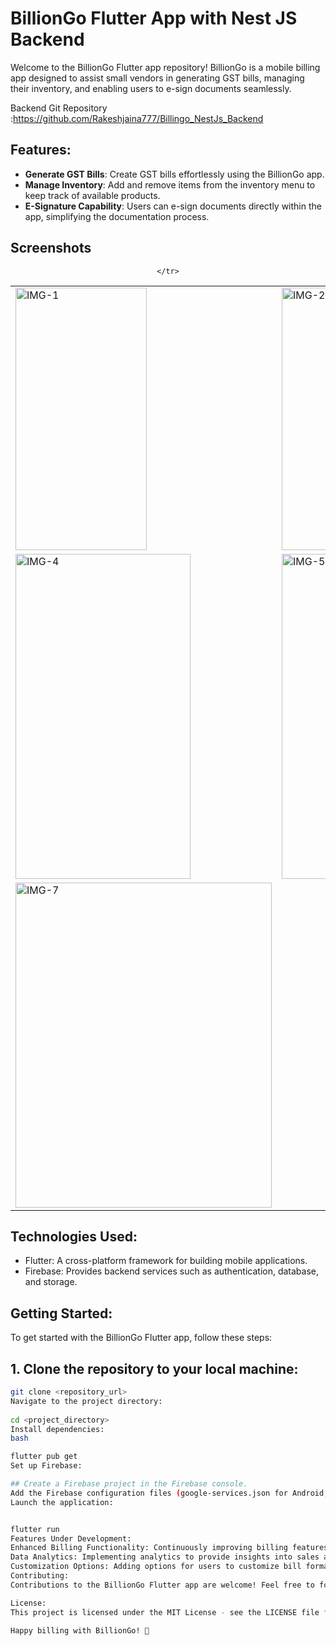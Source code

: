 
# BillionGo Flutter App with Nest JS Backend

Welcome to the BillionGo Flutter app repository! BillionGo is a mobile billing app designed to assist small vendors in generating GST bills, managing their inventory, and enabling users to e-sign documents seamlessly.

Backend Git Repository :https://github.com/Rakeshjaina777/Billingo_NestJs_Backend

## Features:

- **Generate GST Bills**: Create GST bills effortlessly using the BillionGo app.
- **Manage Inventory**: Add and remove items from the inventory menu to keep track of available products.
- **E-Signature Capability**: Users can e-sign documents directly within the app, simplifying the documentation process.

## Screenshots

<div align="center">
  <table>
    <tr>
      <td><img src="https://github.com/user-attachments/assets/3bbf1e70-8541-495b-99d2-8ab93c026971" width="210px" height="420px" alt="IMG-1"/></td>
      <td><img src="https://github.com/user-attachments/assets/f71b2d9f-6f15-4821-88d3-29db8a4706dd" width="210px" height="420px" alt="IMG-2"/></td>
      <td><img src="https://github.com/user-attachments/assets/51e84b8e-5484-47df-af46-454f4761a94f" width="210px" height="420px" alt="IMG-3"/></td>
    </tr>
    <tr>
      <td><img src="https://github.com/user-attachments/assets/b12ac578-b074-443a-9569-abbc26e74151" width="280px" height="520px" alt="IMG-4"/></td>
      <td><img src="https://github.com/user-attachments/assets/fa4e5952-8e6a-43b9-a3ff-73d958ec32c8" width="280px" height="520px" alt="IMG-5"/></td>
      <td><img src="https://github.com/user-attachments/assets/d9961eb2-5278-42ef-916c-6c704a022f14" width="280px" height="520px" alt="IMG-6"/></td>
    </tr>
    <tr>
      <td><img src="https://github.com/user-attachments/assets/0f5aaba4-357a-4de3-974f-5cd3608e8771" width="410px" height="520px" alt="IMG-7"/></td>
   
    </tr>
  </table>
</div>




## Technologies Used:

- Flutter: A cross-platform framework for building mobile applications.
- Firebase: Provides backend services such as authentication, database, and storage.

## Getting Started:

To get started with the BillionGo Flutter app, follow these steps:

##  1. Clone the repository to your local machine:

```bash
git clone <repository_url>
Navigate to the project directory:
 
cd <project_directory>
Install dependencies:
bash

flutter pub get
Set up Firebase:

## Create a Firebase project in the Firebase console.
Add the Firebase configuration files (google-services.json for Android, GoogleService-Info.plist for iOS) to the android/app and ios directories, respectively.
Launch the application:


flutter run
Features Under Development:
Enhanced Billing Functionality: Continuously improving billing features for a smoother user experience.
Data Analytics: Implementing analytics to provide insights into sales and inventory management.
Customization Options: Adding options for users to customize bill formats and item categories.
Contributing:
Contributions to the BillionGo Flutter app are welcome! Feel free to fork the repository and submit pull requests with your enhancements or bug fixes.

License:
This project is licensed under the MIT License - see the LICENSE file for details.

Happy billing with BillionGo! 🚀
